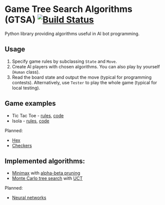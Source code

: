 # Game Tree Search Algorithms (GTSA) [![Build Status](https://travis-ci.org/AdamStelmaszczyk/gtsa.svg?branch=master)](https://travis-ci.org/AdamStelmaszczyk/gtsa)

Python library providing algorithms useful in AI bot programming.

Usage
---

1. Specify game rules by subclassing `State` and `Move`. 
2. Create AI players with chosen algorithms. You can also play by yourself (`Human` class).
3. Read the board state and output the move (typical for programming contests). 
Alternatively, use `Tester` to play the whole game (typical for local testing).

Game examples
---

- Tic Tac Toe - [rules](https://github.com/AdamStelmaszczyk/gtsa/blob/master/examples/tic_tac_toe.md), [code](https://github.com/AdamStelmaszczyk/gtsa/blob/master/examples/tic_tac_toe.py)
- Isola - [rules](https://github.com/AdamStelmaszczyk/gtsa/blob/master/examples/isola.md), [code](https://github.com/AdamStelmaszczyk/gtsa/blob/master/examples/isola.py)

Planned:

- [Hex](https://www.hackerrank.com/challenges/hex)
- [Checkers](https://www.hackerrank.com/challenges/checkers)

Implemented algorithms:
---

- [Minimax](https://en.wikipedia.org/wiki/Minimax) with [alpha-beta pruning](https://en.wikipedia.org/wiki/Alpha%E2%80%93beta_pruning)
- [Monte Carlo tree search](https://en.wikipedia.org/wiki/Monte_Carlo_tree_search) with [UCT](
https://en.wikipedia.org/wiki/Monte_Carlo_tree_search#Exploration_and_exploitation)

Planned:

- [Neural networks](https://en.wikipedia.org/wiki/Artificial_neural_network)
